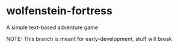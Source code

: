 # wolfenstein-fortress
A simple text-based adventure game

NOTE: This branch is meant for early-development, stuff will break